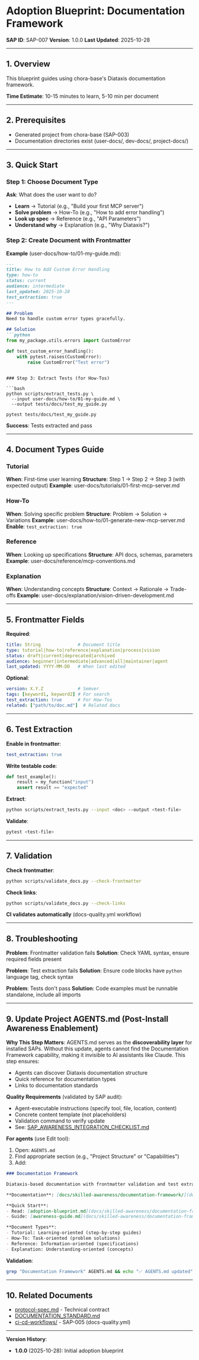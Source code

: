 # Adoption Blueprint: Documentation Framework

**SAP ID**: SAP-007
**Version**: 1.0.0
**Last Updated**: 2025-10-28

---

## 1. Overview

This blueprint guides using chora-base's Diataxis documentation framework.

**Time Estimate**: 10-15 minutes to learn, 5-10 min per document

---

## 2. Prerequisites

- Generated project from chora-base (SAP-003)
- Documentation directories exist (user-docs/, dev-docs/, project-docs/)

---

## 3. Quick Start

### Step 1: Choose Document Type

**Ask**: What does the user want to do?
- **Learn** → Tutorial (e.g., "Build your first MCP server")
- **Solve problem** → How-To (e.g., "How to add error handling")
- **Look up spec** → Reference (e.g., "API Parameters")
- **Understand why** → Explanation (e.g., "Why Diataxis?")

### Step 2: Create Document with Frontmatter

**Example** (user-docs/how-to/01-my-guide.md):
```markdown
---
title: How to Add Custom Error Handling
type: how-to
status: current
audience: intermediate
last_updated: 2025-10-28
test_extraction: true
---

## Problem
Need to handle custom error types gracefully.

## Solution
```python
from my_package.utils.errors import CustomError

def test_custom_error_handling():
    with pytest.raises(CustomError):
        raise CustomError("Test error")
```
```

### Step 3: Extract Tests (for How-Tos)

```bash
python scripts/extract_tests.py \
  --input user-docs/how-to/01-my-guide.md \
  --output tests/docs/test_my_guide.py

pytest tests/docs/test_my_guide.py
```

**Success**: Tests extracted and pass

---

## 4. Document Types Guide

### Tutorial

**When**: First-time user learning
**Structure**: Step 1 → Step 2 → Step 3 (with expected output)
**Example**: user-docs/tutorials/01-first-mcp-server.md

### How-To

**When**: Solving specific problem
**Structure**: Problem → Solution → Variations
**Example**: user-docs/how-to/01-generate-new-mcp-server.md
**Enable**: `test_extraction: true`

### Reference

**When**: Looking up specifications
**Structure**: API docs, schemas, parameters
**Example**: user-docs/reference/mcp-conventions.md

### Explanation

**When**: Understanding concepts
**Structure**: Context → Rationale → Trade-offs
**Example**: user-docs/explanation/vision-driven-development.md

---

## 5. Frontmatter Fields

**Required**:
```yaml
title: String              # Document title
type: tutorial|how-to|reference|explanation|process|vision
status: draft|current|deprecated|archived
audience: beginner|intermediate|advanced|all|maintainer|agent
last_updated: YYYY-MM-DD   # When last edited
```

**Optional**:
```yaml
version: X.Y.Z             # Semver
tags: [keyword1, keyword2] # For search
test_extraction: true      # For How-Tos
related: ["path/to/doc.md"]  # Related docs
```

---

## 6. Test Extraction

**Enable in frontmatter**:
```yaml
test_extraction: true
```

**Write testable code**:
```python
def test_example():
    result = my_function("input")
    assert result == "expected"
```

**Extract**:
```bash
python scripts/extract_tests.py --input <doc> --output <test-file>
```

**Validate**:
```bash
pytest <test-file>
```

---

## 7. Validation

**Check frontmatter**:
```bash
python scripts/validate_docs.py --check-frontmatter
```

**Check links**:
```bash
python scripts/validate_docs.py --check-links
```

**CI validates automatically** (docs-quality.yml workflow)

---

## 8. Troubleshooting

**Problem**: Frontmatter validation fails
**Solution**: Check YAML syntax, ensure required fields present

**Problem**: Test extraction fails
**Solution**: Ensure code blocks have `python` language tag, check syntax

**Problem**: Tests don't pass
**Solution**: Code examples must be runnable standalone, include all imports

---

## 9. Update Project AGENTS.md (Post-Install Awareness Enablement)

**Why This Step Matters**:
AGENTS.md serves as the **discoverability layer** for installed SAPs. Without this update, agents cannot find the Documentation Framework capability, making it invisible to AI assistants like Claude. This step ensures:
- Agents can discover Diataxis documentation structure
- Quick reference for documentation types
- Links to documentation standards

**Quality Requirements** (validated by SAP audit):
- Agent-executable instructions (specify tool, file, location, content)
- Concrete content template (not placeholders)
- Validation command to verify update
- See: [SAP_AWARENESS_INTEGRATION_CHECKLIST.md](../../dev-docs/workflows/SAP_AWARENESS_INTEGRATION_CHECKLIST.md)

**For agents** (use Edit tool):
1. Open: `AGENTS.md`
2. Find appropriate section (e.g., "Project Structure" or "Capabilities")
3. Add:

```markdown
### Documentation Framework

Diataxis-based documentation with frontmatter validation and test extraction.

**Documentation**: [docs/skilled-awareness/documentation-framework/](docs/skilled-awareness/documentation-framework/)

**Quick Start**:
- Read: [adoption-blueprint.md](docs/skilled-awareness/documentation-framework/adoption-blueprint.md)
- Guide: [awareness-guide.md](docs/skilled-awareness/documentation-framework/awareness-guide.md)

**Document Types**:
- Tutorial: Learning-oriented (step-by-step guides)
- How-To: Task-oriented (problem solutions)
- Reference: Information-oriented (specifications)
- Explanation: Understanding-oriented (concepts)
```

**Validation**:
```bash
grep "Documentation Framework" AGENTS.md && echo "✅ AGENTS.md updated"
```

---

## 10. Related Documents

- [protocol-spec.md](protocol-spec.md) - Technical contract
- [DOCUMENTATION_STANDARD.md](/static-template/DOCUMENTATION_STANDARD.md)
- [ci-cd-workflows/](../ci-cd-workflows/) - SAP-005 (docs-quality.yml)

---

**Version History**:
- **1.0.0** (2025-10-28): Initial adoption blueprint
